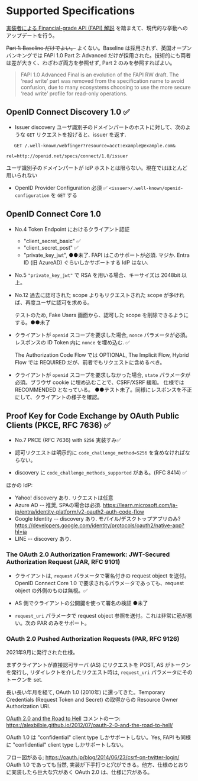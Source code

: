 
# Supported Specifications

<a href="https://qiita.com/TakahikoKawasaki/items/83c47c9830097dba2744">実装者による Financial-grade API (FAPI) 解説</a> を踏まえて、現代的な挙動へのアップデートを行う。

<s>Part 1: Baseline だけでよい。</s>  よくない。Baseline は採用されず、英国オープンバンキングでは FAPI 1.0 Part 2: Advanced だけが採用された。技術的にも両者は差が大きく、わざわざ両方を参照せず, Part 2 のみを参照すればよい。

<blockquote cite="https://openid.net/certification/certification-fapi_op_testing/">
  <p>FAPI 1.0 Advanced Final is an evolution of the FAPI RW draft. The ‘read write’ part was removed from the specification name to avoid confusion, due to many ecosystems choosing to use the more secure ‘read write’ profile for read-only operations.
</blockquote>



## OpenID Connect Discovery 1.0 ✅

 - Issuer discovery  ユーザ識別子のドメインパートのホストに対して、次のような `GET` リクエストを投げると、issuer を返す.
```
   GET /.well-known/webfinger?resource=acct:example@example.com&
                              rel=http://openid.net/specs/connect/1.0/issuer
```
   ユーザ識別子のドメインパートが IdP ホストとは限らない。現在ではほとんど用いられない

 - OpenID Provider Configuration  必須 ✅
   `<issuer>/.well-known/openid-configuration` を `GET` する




## OpenID Connect Core 1.0

 - No.4 Token Endpoint におけるクライアント認証
   + "client_secret_basic" ✅
   + "client_secret_post" ✅
   + "private_key_jwt",  ●●未了. FAPI はこのサポートが必須. マジか. Entra ID (旧 AzureAD) ぐらいしかサポートする IdP はない.

 - No.5 `"private_key_jwt"` で RSA を用いる場合、キーサイズは 2048bit 以上。

 - No.12 過去に認可された scope よりもリクエストされた scope が多ければ、再度ユーザに認可を求める。
 
   テストのため, Fake Users 画面から、認可した scope を削除できるようにする。●●未了
   
 - クライアントが `openid` スコープを要求した場合, `nonce` パラメータが必須。
   レスポンスの ID Token 内に `nonce` を埋め込む. ✅
   
   The Authorization Code Flow では OPTIONAL, The Implicit Flow, Hybrid Flow では REQUIRED だが、前者でもリクエストに含めるべき。

 - クライアントが `openid` スコープを要求しなかった場合, `state` パラメータが必須。ブラウザ cookie に埋め込むことで、CSRF/XSRF 緩和。
   仕様では RECOMMENDED となっている。 
   ●●テスト未了。同様にレスポンスを不正にして、クライアントの様子を確認。




## Proof Key for Code Exchange by OAuth Public Clients (PKCE, RFC 7636) ✅

 - No.7 PKCE (RFC 7636) with `S256`  実装すみ✅

 - 認可リクエストは明示的に `code_challenge_method=S256` を含めなければならない。

 - discovery に `code_challenge_methods_supported` がある。(RFC 8414) ✅

ほかの IdP:
   + Yahoo!  discovery あり. リクエストは任意
   + Azure AD -- 推奨, SPAの場合は必須. https://learn.microsoft.com/ja-jp/entra/identity-platform/v2-oauth2-auth-code-flow
   + Google Identity -- discovery あり. モバイル/デスクトップアプリのみ? https://developers.google.com/identity/protocols/oauth2/native-app?hl=ja
   + LINE    -- discovery あり.




### The OAuth 2.0 Authorization Framework: JWT-Secured Authorization Request (JAR, RFC 9101)

 - クライアントは, `request` パラメータで署名付きの request object を送付。OpenID Connect Core 1.0 で要求されるパラメータであっても、request object の外側のものは無視。✅

 - AS 側でクライアントの公開鍵を使って署名の検証 ●未了

 - `request_uri` パラメータで request object 参照を送付。これは非常に筋が悪い。次の PAR のみをサポート。




### OAuth 2.0 Pushed Authorization Requests (PAR, RFC 9126)

2021年9月に発行された仕様。

まずクライアントが直接認可サーバ (AS) にリクエストを POST, AS がトークンを発行し, リダイレクトを介したリクエスト時は, `request_uri` パラメータにそのトークンを set.

長い長い年月を経て, OAuth 1.0 (2010年) に還ってきた。Temporary Credentials (Request Token and Secret) の取得からの Resource Owner Authorization URI.

<a href="https://web.archive.org/web/20161004175011/https://hueniverse.com/2012/07/26/oauth-2-0-and-the-road-to-hell/">OAuth 2.0 and the Road to Hell</a>
コメントの一つ: https://alexbilbie.github.io/2012/07/oauth-2-0-and-the-road-to-hell/

OAuth 1.0 は "confidential" client type しかサポートしない。Yes, FAPI も同様に "confidential" client type しかサポートしない。

フロー図がある; https://oauth.jp/blog/2014/06/23/csrf-on-twitter-login/ OAuth 1.0 であっても当然, 実装が下手打つと穴ができる。他方、仕様のとおりに実装したら巨大な穴があく OAuth 2.0 は、仕様に穴がある。


